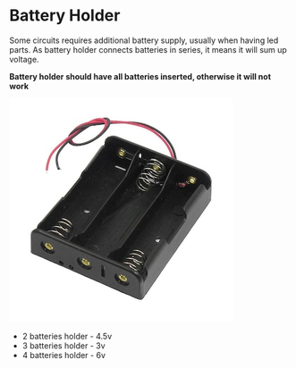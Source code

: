# Battery Holder
Some circuits requires additional battery supply, usually when having led parts.
As battery holder connects batteries in series, it means it will sum up voltage.

**Battery holder should have all batteries inserted, otherwise it will not work**

![battery holder](./assets/3%20x%20AA%20battery%20holder-800x800.jpg)


- 2 batteries holder - 4.5v
- 3 batteries holder - 3v
- 4 batteries holder - 6v